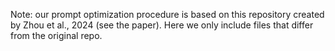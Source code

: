 Note: our prompt optimization procedure is based on this repository created by Zhou et al., 2024 (see the paper). Here we only include files that differ from the original repo. 